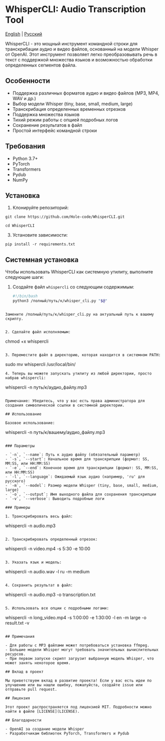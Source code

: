 # WhisperCLI: Audio Transcription Tool

[English](README.md) | [Русский](README.ru.md)


WhisperCLI - это мощный инструмент командной строки для транскрибации аудио и видео файлов, основанный на модели Whisper от OpenAI. Этот инструмент позволяет легко преобразовывать речь в текст с поддержкой множества языков и возможностью обработки определенных сегментов файла.

## Особенности

- Поддержка различных форматов аудио и видео файлов (MP3, MP4, WAV и др.)
- Выбор модели Whisper (tiny, base, small, medium, large)
- Транскрибация определенных временных отрезков
- Поддержка множества языков
- Тихий режим работы с опцией подробных логов
- Сохранение результатов в файл
- Простой интерфейс командной строки

## Требования

- Python 3.7+
- PyTorch
- Transformers
- Pydub
- NumPy

## Установка

1. Клонируйте репозиторий:

```
git clone https://github.com/Hole-code/WhisperCLI.git

cd WhisperCLI
```

3. Установите зависимости:

```
pip install -r requirements.txt
```

## Системная установка

Чтобы использовать WhisperCLI как системную утилиту, выполните следующие шаги:

1. Создайте файл `whispercli` со следующим содержимым:
   ```bash
   #!/bin/bash
   python3 /полный/путь/к/whisper_cli.py "$@"

```

Замените /полный/путь/к/whisper_cli.py на актуальный путь к вашему скрипту.


2. Сделайте файл исполняемым:
```
chmod +x whispercli
```

3. Переместите файл в директорию, которая находится в системном PATH:
```
sudo mv whispercli /usr/local/bin/
```
4. Теперь вы можете запускать утилиту из любой директории, просто набрав whispercli:

```
whispercli -n путь/к/аудио_файлу.mp3
```

Примечание: Убедитесь, что у вас есть права администратора для создания символической ссылки в системной директории.

## Использование

Базовое использование:

```
whispercli -n путь/к/вашему/аудио_файлу.mp3
```

### Параметры

- `-n`, `--name`: Путь к аудио файлу (обязательный параметр)
- `-s`, `--start`: Начальное время для транскрипции (формат: SS, MM:SS, или HH:MM:SS)
- `-e`, `--end`: Конечное время для транскрипции (формат: SS, MM:SS, или HH:MM:SS)
- `-l`, `--language`: Ожидаемый язык аудио (например, 'ru' для русского)
- `-m`, `--model`: Размер модели Whisper (tiny, base, small, medium, large)
- `-o`, `--output`: Имя выходного файла для сохранения транскрипции
- `-v`, `--verbose`: Выводить подробные логи

### Примеры

1. Транскрибировать весь файл:
```
whispercli -n audio.mp3
```

2. Транскрибировать определенный отрезок:

```
whispercli -n video.mp4 -s 5:30 -e 10:00
```

3. Указать язык и модель:
```
whispercli -n audio.wav -l ru -m medium
```

4. Сохранить результат в файл:

```
whispercli -n audio.mp3 -o transcription.txt
```

5. Использовать все опции с подробными логами:

```
whispercli -n long_video.mp4 -s 1:00:00 -e 1:30:00 -l en -m large -o result.txt -v
```

## Примечания

- Для работы с MP3 файлами может потребоваться установка ffmpeg.
- Большие модели Whisper могут требовать значительных вычислительных ресурсов.
- При первом запуске скрипт загрузит выбранную модель Whisper, что может занять некоторое время.

## Вклад в проект

Мы приветствуем вклад в развитие проекта! Если у вас есть идеи по улучшению или вы нашли ошибку, пожалуйста, создайте issue или отправьте pull request.

## Лицензия

Этот проект распространяется под лицензией MIT. Подробности можно найти в файле [LICENSE](LICENSE).

## Благодарности

- OpenAI за создание модели Whisper
- Разработчикам библиотек PyTorch, Transformers и Pydub
